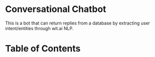 # Conversational Chatbot
This is a bot that can return replies from a database by extracting user intent/entities through wit.ai NLP.

# Table of Contents
